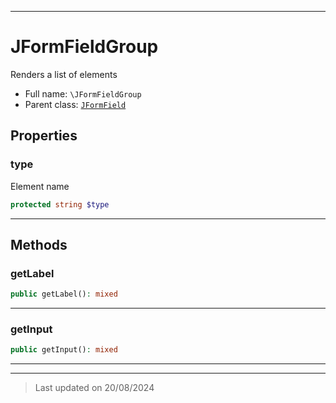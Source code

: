 ***

# JFormFieldGroup

Renders a list of elements



* Full name: `\JFormFieldGroup`
* Parent class: [`JFormField`](./JFormField.md)



## Properties


### type

Element name

```php
protected string $type
```






***

## Methods


### getLabel



```php
public getLabel(): mixed
```













***

### getInput



```php
public getInput(): mixed
```













***


***
> Last updated on 20/08/2024
